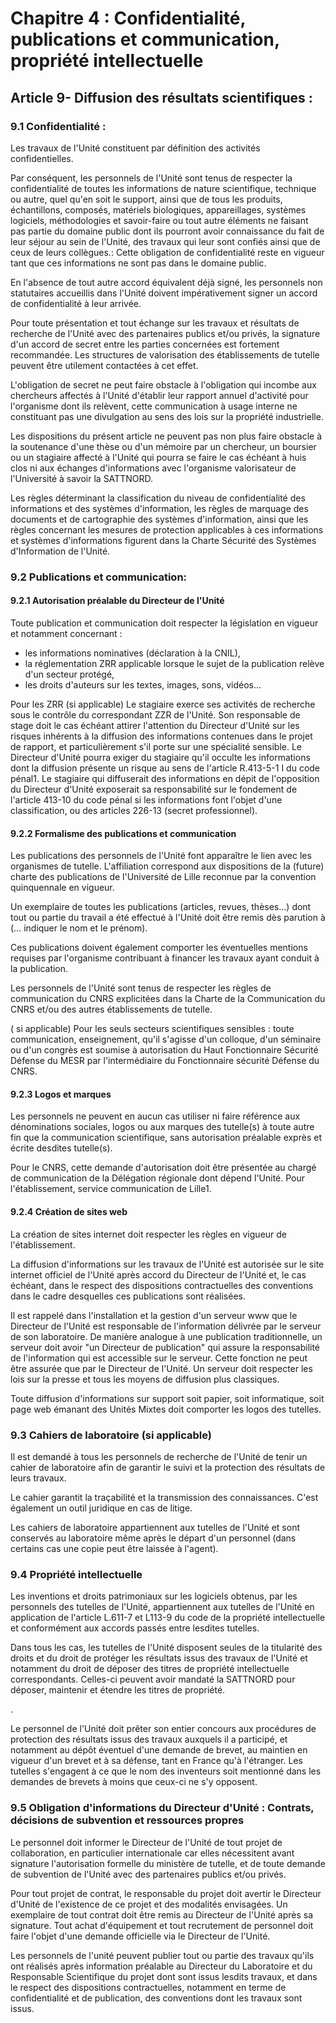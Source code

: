 # Chapitre 4 : Confidentialité, publications et communication, propriété intellectuelle

## Article 9- Diffusion des résultats scientifiques :

### 9.1 Confidentialité : 
Les travaux de l'Unité constituent par définition des activités confidentielles. 

Par conséquent, les personnels de l'Unité sont tenus de respecter la confidentialité de toutes les informations de nature scientifique, technique ou autre, quel qu'en soit le support, ainsi que de tous les produits, échantillons, composés, matériels biologiques, appareillages, systèmes logiciels, méthodologies et savoir-faire ou tout autre éléments ne faisant pas partie du domaine public dont ils pourront avoir connaissance du fait de leur séjour au sein de l'Unité, des travaux qui leur sont confiés ainsi que de ceux de leurs collègues.:
Cette obligation de confidentialité reste en vigueur tant que ces informations ne sont pas dans le domaine public.

En l'absence de tout autre accord équivalent déjà signé, les personnels non statutaires accueillis dans l'Unité doivent impérativement signer un accord de confidentialité à leur arrivée.

Pour toute présentation et tout échange sur les travaux et résultats de recherche de l'Unité avec des partenaires publics et/ou privés, la signature d'un accord de secret entre les parties concernées est fortement recommandée. Les structures de valorisation des établissements de tutelle peuvent être utilement contactées à cet effet.

L'obligation de secret ne peut faire obstacle à l'obligation qui incombe aux chercheurs affectés à l'Unité d'établir leur rapport annuel d'activité pour l'organisme dont ils relèvent, cette communication à usage interne ne constituant pas une divulgation au sens des lois sur la propriété industrielle.

Les dispositions du présent article ne peuvent pas non plus faire obstacle à la soutenance d'une thèse ou d'un mémoire par un chercheur, un boursier ou un stagiaire affecté à l'Unité qui pourra se faire le cas échéant à huis clos ni aux échanges d'informations avec l'organisme valorisateur de l'Université à savoir la SATTNORD. 

Les règles déterminant la classification du niveau de confidentialité des informations et des systèmes d'information, les règles de marquage des documents et de cartographie des systèmes d'information, ainsi que les règles concernant les mesures de protection applicables à ces informations et systèmes d'informations figurent dans la Charte Sécurité des Systèmes d'Information de l'Unité.

### 9.2 Publications et communication:

#### 9.2.1 Autorisation préalable du Directeur de l'Unité 

Toute publication et communication doit respecter la législation en vigueur et notamment concernant :
- les informations nominatives (déclaration à la CNIL),
- la réglementation ZRR applicable lorsque le sujet de la publication relève d'un secteur protégé,
- les droits d'auteurs sur les textes, images, sons, vidéos... 

Pour les ZRR (si applicable)
Le stagiaire exerce ses activités de recherche sous le contrôle du correspondant ZZR de l'Unité. Son responsable de stage doit le cas échéant attirer l'attention du Directeur d'Unité sur les risques inhérents à la diffusion des informations contenues dans le projet de rapport, et particulièrement s'il porte sur une spécialité sensible. Le Directeur d'Unité pourra exiger du stagiaire qu'il occulte les informations dont la diffusion présente un risque au sens de l'article R.413-5-1 I du code pénal1. Le stagiaire qui diffuserait des informations en dépit de l'opposition du Directeur d'Unité exposerait sa responsabilité sur le fondement de l'article 413-10 du code pénal si les informations font l'objet d'une classification, ou des articles 226-13 (secret professionnel).

#### 9.2.2 Formalisme des publications et communication

Les publications des personnels de l'Unité font apparaître le lien avec les organismes de tutelle. L'affiliation correspond aux dispositions de la (future) charte des publications de l'Université de Lille reconnue par la convention quinquennale en vigueur.

Un exemplaire de toutes les publications (articles, revues, thèses…) dont tout ou partie du travail a été effectué à l'Unité doit être remis dès parution à (… indiquer le nom et le prénom).

Ces publications doivent également comporter les éventuelles mentions requises par l'organisme contribuant à financer les travaux ayant conduit à la publication.

Les personnels de l'Unité sont tenus de respecter les règles de communication du CNRS explicitées dans la Charte de la Communication du CNRS et/ou des autres établissements de tutelle. 

( si applicable) Pour les seuls secteurs scientifiques sensibles : toute communication, enseignement, qu'il s'agisse d'un colloque, d'un séminaire ou d'un congrès est soumise à autorisation du Haut Fonctionnaire Sécurité Défense du MESR par l'intermédiaire du Fonctionnaire sécurité Défense du CNRS.

#### 9.2.3 Logos et marques

Les personnels ne peuvent en aucun cas utiliser ni faire référence aux dénominations sociales, logos ou aux marques des tutelle(s) à toute autre fin que la communication scientifique, sans autorisation préalable exprès et écrite desdites tutelle(s).

Pour le CNRS, cette demande d'autorisation doit être présentée au chargé de communication de la Délégation régionale dont dépend l'Unité.
Pour l'établissement, service communication de Lille1.

#### 9.2.4 Création de sites web

La création de sites internet doit respecter les règles en vigueur de l'établissement.

La diffusion d'informations sur les travaux de l'Unité est autorisée sur le site internet officiel de l'Unité après accord du Directeur de l'Unité et, le cas échéant, dans le respect des dispositions contractuelles des conventions dans le cadre desquelles ces publications sont réalisées.

Il est rappelé dans l'installation et la gestion d'un serveur www que le Directeur de l'Unité est responsable de l'information délivrée par le serveur de son laboratoire.
De manière analogue à une publication traditionnelle, un serveur doit avoir "un Directeur de publication" qui assure la responsabilité de l'information qui est accessible sur le serveur. Cette fonction ne peut être assurée que par le Directeur de l'Unité. Un serveur doit respecter les lois sur la presse et tous les moyens de diffusion plus classiques. 

Toute diffusion d'informations sur support soit papier, soit informatique, soit page web émanant des Unités Mixtes doit comporter les logos des tutelles.

### 9.3 Cahiers de laboratoire (si applicable)

Il est demandé à tous les personnels de recherche de l'Unité de tenir un cahier de laboratoire afin de garantir le suivi et la protection des résultats de leurs travaux.

Le cahier garantit la traçabilité et la transmission des connaissances. C'est également un outil juridique en cas de litige.

Les cahiers de laboratoire appartiennent aux tutelles de l'Unité et sont conservés au laboratoire même après le départ d'un personnel (dans certains cas une copie peut être laissée à l'agent).

### 9.4 Propriété intellectuelle

Les inventions et droits patrimoniaux sur les logiciels obtenus, par les personnels des tutelles de l'Unité,  appartiennent aux tutelles de l'Unité en application de l'article L.611-7 et L113-9 du code de la propriété intellectuelle et conformément aux accords passés entre lesdites tutelles.

Dans tous les cas, les tutelles de l'Unité disposent seules de la titularité des droits et du droit de protéger les résultats issus des travaux de l'Unité et notamment du droit de déposer des titres de propriété intellectuelle correspondants. Celles-ci peuvent avoir mandaté la SATTNORD pour déposer, maintenir et étendre les titres de propriété.

.

Le personnel de l'Unité doit prêter son entier concours aux procédures de protection des résultats issus des travaux auxquels il a participé, et notamment au dépôt éventuel d'une demande de brevet, au maintien en vigueur d'un brevet et à sa défense, tant en France qu'à l'étranger.
Les tutelles s'engagent à ce que le nom des inventeurs soit mentionné dans les demandes de brevets à moins que ceux-ci ne s'y opposent.

### 9.5 Obligation d'informations du Directeur d'Unité : Contrats, décisions de subvention et ressources propres

Le personnel doit informer le Directeur de l'Unité de tout projet de collaboration, en particulier internationale car elles nécessitent avant signature l'autorisation formelle du ministère de tutelle, et de toute demande de subvention de l'Unité avec des partenaires publics et/ou privés.

Pour tout projet de contrat, le responsable du projet doit  avertir le Directeur d'Unité de l'existence de ce projet et des modalités envisagées. Un exemplaire de tout contrat doit être remis au Directeur de l'Unité après sa signature.
Tout achat d'équipement et tout recrutement de personnel doit faire l'objet d'une demande officielle via le Directeur de l'Unité.

Les personnels de l'unité peuvent publier tout ou partie des travaux qu'ils ont réalisés après information préalable au Directeur du Laboratoire et du Responsable Scientifique du projet dont sont issus lesdits travaux, et dans le respect des dispositions contractuelles, notamment en terme de confidentialité et de publication, des conventions dont les travaux sont issus.

